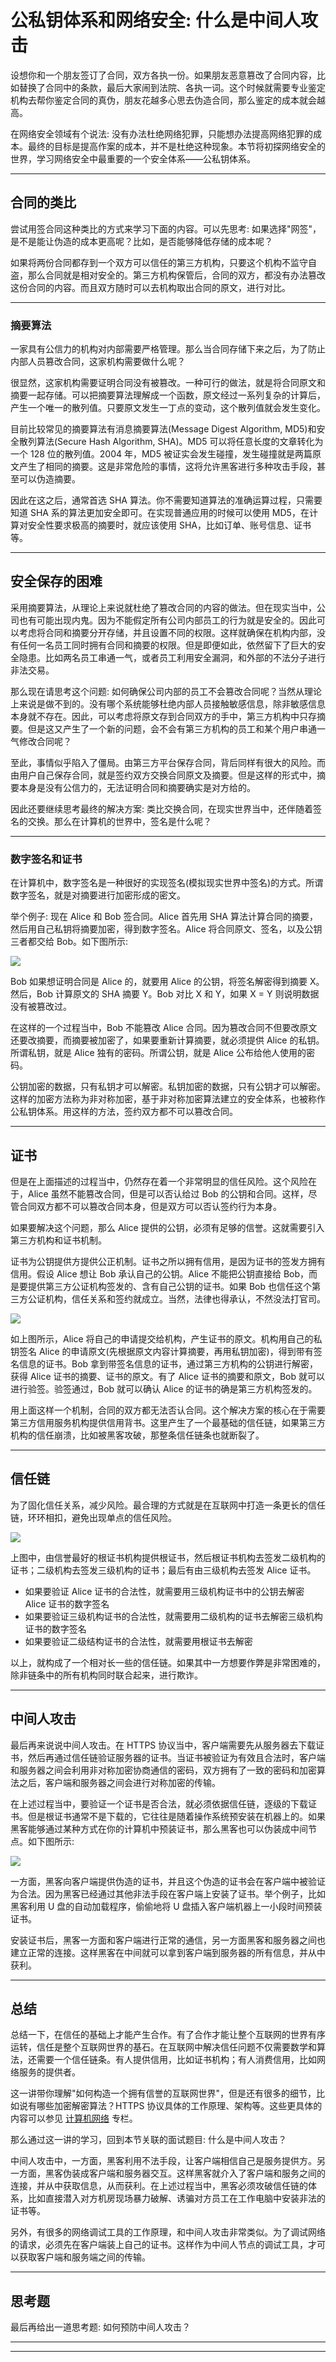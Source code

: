 # 公私钥体系和网络安全: 什么是中间人攻击

设想你和一个朋友签订了合同，双方各执一份。如果朋友恶意篡改了合同内容，比如替换了合同中的条款，最后大家闹到法院、各执一词。这个时候就需要专业鉴定机构去帮你鉴定合同的真伪，朋友花越多心思去伪造合同，那么鉴定的成本就会越高。

在网络安全领域有个说法: 没有办法杜绝网络犯罪，只能想办法提高网络犯罪的成本。最终的目标是提高作案的成本，并不是杜绝这种现象。本节将初探网络安全的世界，学习网络安全中最重要的一个安全体系——公私钥体系。

---

## 合同的类比

尝试用签合同这种类比的方式来学习下面的内容。可以先思考: 如果选择"网签"，是不是能让伪造的成本更高呢？比如，是否能够降低存储的成本呢？

如果将两份合同都存到一个双方可以信任的第三方机构，只要这个机构不监守自盗，那么合同就是相对安全的。第三方机构保管后，合同的双方，都没有办法篡改这份合同的内容。而且双方随时可以去机构取出合同的原文，进行对比。

---

### 摘要算法

一家具有公信力的机构对内部需要严格管理。那么当合同存储下来之后，为了防止内部人员篡改合同，这家机构需要做什么呢？

很显然，这家机构需要证明合同没有被篡改。一种可行的做法，就是将合同原文和摘要一起存储。可以把摘要算法理解成一个函数，原文经过一系列复杂的计算后，产生一个唯一的散列值。只要原文发生一丁点的变动，这个散列值就会发生变化。

目前比较常见的摘要算法有消息摘要算法(Message Digest Algorithm, MD5)和安全散列算法(Secure Hash Algorithm, SHA)。MD5 可以将任意长度的文章转化为一个 128 位的散列值。2004
年，MD5 被证实会发生碰撞，发生碰撞就是两篇原文产生了相同的摘要。这是非常危险的事情，这将允许黑客进行多种攻击手段，甚至可以伪造摘要。

因此在这之后，通常首选 SHA 算法。你不需要知道算法的准确运算过程，只需要知道 SHA 系的算法更加安全即可。在实现普通应用的时候可以使用 MD5，在计算对安全性要求极高的摘要时，就应该使用 SHA，比如订单、账号信息、证书等。

---

## 安全保存的困难

采用摘要算法，从理论上来说就杜绝了篡改合同的内容的做法。但在现实当中，公司也有可能出现内鬼。因为不能假定所有公司内部员工的行为就是安全的。因此可以考虑将合同和摘要分开存储，并且设置不同的权限。这样就确保在机构内部，没有任何一名员工同时拥有合同和摘要的权限。但是即便如此，依然留下了巨大的安全隐患。比如两名员工串通一气，或者员工利用安全漏洞，和外部的不法分子进行非法交易。

那么现在请思考这个问题:
如何确保公司内部的员工不会篡改合同呢？当然从理论上来说是做不到的。没有哪个系统能够杜绝内部人员接触敏感信息，除非敏感信息本身就不存在。因此，可以考虑将原文存到合同双方的手中，第三方机构中只存摘要。但是这又产生了一个新的问题，会不会有第三方机构的员工和某个用户串通一气修改合同呢？

至此，事情似乎陷入了僵局。由第三方平台保存合同，背后同样有很大的风险。而由用户自己保存合同，就是签约双方交换合同原文及摘要。但是这样的形式中，摘要本身是没有公信力的，无法证明合同和摘要确实是对方给的。

因此还要继续思考最终的解决方案: 类比交换合同，在现实世界当中，还伴随着签名的交换。那么在计算机的世界中，签名是什么呢？

---

### 数字签名和证书

在计算机中，数字签名是一种很好的实现签名(模拟现实世界中签名)的方式。所谓数字签名，就是对摘要进行加密形成的密文。

举个例子: 现在 Alice 和 Bob 签合同。Alice 首先用 SHA 算法计算合同的摘要，然后用自己私钥将摘要加密，得到数字签名。Alice 将合同原文、签名，以及公钥三者都交给 Bob。如下图所示:

![](../../images/module_7/36_1.png)

Bob 如果想证明合同是 Alice 的，就要用 Alice 的公钥，将签名解密得到摘要 X。然后，Bob 计算原文的 SHA 摘要 Y。Bob 对比 X 和 Y，如果 X = Y 则说明数据没有被篡改过。

在这样的一个过程当中，Bob 不能篡改 Alice 合同。因为篡改合同不但要改原文还要改摘要，而摘要被加密了，如果要重新计算摘要，就必须提供 Alice 的私钥。所谓私钥，就是 Alice 独有的密码。所谓公钥，就是 Alice
公布给他人使用的密码。

公钥加密的数据，只有私钥才可以解密。私钥加密的数据，只有公钥才可以解密。这样的加密方法称为非对称加密，基于非对称加密算法建立的安全体系，也被称作公私钥体系。用这样的方法，签约双方都不可以篡改合同。

---

## 证书

但是在上面描述的过程当中，仍然存在着一个非常明显的信任风险。这个风险在于，Alice 虽然不能篡改合同，但是可以否认给过 Bob 的公钥和合同。这样，尽管合同双方都不可以篡改合同本身，但是双方可以否认签约行为本身。

如果要解决这个问题，那么 Alice 提供的公钥，必须有足够的信誉。这就需要引入第三方机构和证书机制。

证书为公钥提供方提供公正机制。证书之所以拥有信用，是因为证书的签发方拥有信用。假设 Alice 想让 Bob 承认自己的公钥。Alice 不能把公钥直接给 Bob，而是要提供第三方公证机构签发的、含有自己公钥的证书。如果 Bob
也信任这个第三方公证机构，信任关系和签约就成立。当然，法律也得承认，不然没法打官司。

![](../../images/module_7/36_2.png)

如上图所示，Alice 将自己的申请提交给机构，产生证书的原文。机构用自己的私钥签名 Alice 的申请原文(先根据原文内容计算摘要，再用私钥加密)，得到带有签名信息的证书。Bob 拿到带签名信息的证书，通过第三方机构的公钥进行解密，获得
Alice 证书的摘要、证书的原文。有了 Alice 证书的摘要和原文，Bob 就可以进行验签。验签通过，Bob 就可以确认 Alice 的证书的确是第三方机构签发的。

用上面这样一个机制，合同的双方都无法否认合同。这个解决方案的核心在于需要第三方信用服务机构提供信用背书。这里产生了一个最基础的信任链，如果第三方机构的信任崩溃，比如被黑客攻破，那整条信任链条也就断裂了。

---

## 信任链

为了固化信任关系，减少风险。最合理的方式就是在互联网中打造一条更长的信任链，环环相扣，避免出现单点的信任风险。

![](../../images/module_7/36_3.png)

上图中，由信誉最好的根证书机构提供根证书，然后根证书机构去签发二级机构的证书；二级机构去签发三级机构的证书；最后有由三级机构去签发 Alice 证书。

* 如果要验证 Alice 证书的合法性，就需要用三级机构证书中的公钥去解密 Alice 证书的数字签名
* 如果要验证三级机构证书的合法性，就需要用二级机构的证书去解密三级机构证书的数字签名
* 如果要验证二级结构证书的合法性，就需要用根证书去解密

以上，就构成了一个相对长一些的信任链。如果其中一方想要作弊是非常困难的，除非链条中的所有机构同时联合起来，进行欺诈。

---

## 中间人攻击

最后再来说说中间人攻击。在 HTTPS
协议当中，客户端需要先从服务器去下载证书，然后再通过信任链验证服务器的证书。当证书被验证为有效且合法时，客户端和服务器之间会利用非对称加密协商通信的密码，双方拥有了一致的密码和加密算法之后，客户端和服务器之间会进行对称加密的传输。

在上述过程当中，要验证一个证书是否合法，就必须依据信任链，逐级的下载证书。但是根证书通常不是下载的，它往往是随着操作系统预安装在机器上的。如果黑客能够通过某种方式在你的计算机中预装证书，那么黑客也可以伪装成中间节点。如下图所示:

![](../../images/module_7/36_4.png)

一方面，黑客向客户端提供伪造的证书，并且这个伪造的证书会在客户端中被验证为合法。因为黑客已经通过其他非法手段在客户端上安装了证书。举个例子，比如黑客利用 U 盘的自动加载程序，偷偷地将 U 盘插入客户端机器上一小段时间预装证书。

安装证书后，黑客一方面和客户端进行正常的通信，另一方面黑客和服务器之间也建立正常的连接。这样黑客在中间就可以拿到客户端到服务器的所有信息，并从中获利。

---

## 总结

总结一下，在信任的基础上才能产生合作。有了合作才能让整个互联网的世界有序运转，信任是整个互联网世界的基石。在互联网中解决信任问题不仅需要数学和算法，还需要一个信任链条。有人提供信用，比如证书机构；有人消费信用，比如网络服务的提供者。

这一讲带你理解"如何构造一个拥有信誉的互联网世界"，但是还有很多的细节，比如说有哪些加密解密算法？HTTPS 协议具体的工作原理、架构等。这些更具体的内容可以参见 [计算机网络](../../../CnNote/README.md) 专栏。

那么通过这一讲的学习，回到本节关联的面试题目: 什么是中间人攻击？

中间人攻击中，一方面，黑客利用不法手段，让客户端相信自己是服务提供方。另一方面，黑客伪装成客户端和服务器交互。这样黑客就介入了客户端和服务之间的连接，并从中获取信息，从而获利。在上述过程当中，黑客必须攻破信任链的体系，比如直接潜入对方机房现场暴力破解、诱骗对方员工在工作电脑中安装非法的证书等。

另外，有很多的网络调试工具的工作原理，和中间人攻击非常类似。为了调试网络的请求，必须先在客户端装上自己的证书。这样作为中间人节点的调试工具，才可以获取客户端和服务端之间的传输。

---

## 思考题

最后再给出一道思考题: 如何预防中间人攻击？

---
---


